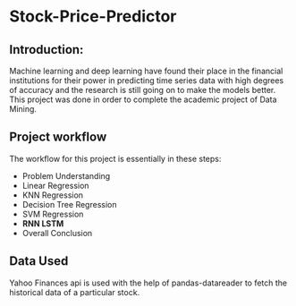 # Stock-Price-Predictor

## Introduction:
Machine learning and deep learning have found their place in the financial institutions for their power in predicting time series data with high degrees of accuracy and the research is still going on to make the models better. This project was done in order to complete the academic project of Data Mining.

## Project workflow
The workflow for this project is essentially in these steps:

* Problem Understanding
* Linear Regression
* KNN Regression
* Decision Tree Regression
* SVM Regression
* **RNN LSTM**
* Overall Conclusion

## Data Used

Yahoo Finances api is used with the help of pandas-datareader to fetch the historical data of a particular stock.

